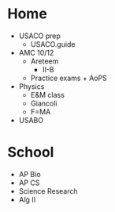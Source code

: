 # Home
- USACO prep
	- USACO.guide
- AMC 10/12
	- Areteem
		- II-B
	- Practice exams + AoPS
- Physics
	- E&M class
	- Giancoli
	- F=MA
- USABO

# School
- AP Bio
- AP CS
- Science Research
- Alg II